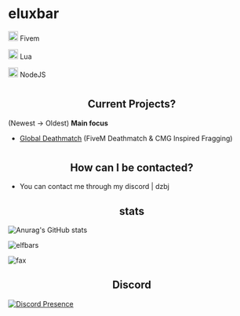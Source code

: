 <h1>eluxbar</h1>

<img width="20" src="https://img.icons8.com/color/512/fivem.png" /> Fivem

<img width="20" src="https://upload.wikimedia.org/wikipedia/commons/c/cf/Lua-Logo.svg" /> Lua

<img width="20" src="https://upload.wikimedia.org/wikipedia/commons/thumb/d/d9/Node.js_logo.svg/1280px-Node.js_logo.svg.png" /> NodeJS


# <h2 align="center">Current Projects?</h2>
(Newest -> Oldest)
 **Main focus**
- [Global Deathmatch]([(https://discord.gg/jzgN9FBszt)]) (FiveM Deathmatch & CMG Inspired Fragging)

# <h2 align="center">How can I be contacted?</h2>

- You can contact me through my discord | dzbj

<h2 align="center">stats</h2>

![Anurag's GitHub stats](https://github-readme-stats.vercel.app/api?username=eluxbar&count_private=true&show_icons=true&theme=dracula)
<p><img align="center" src="https://github-readme-streak-stats.herokuapp.com/?user=elfbars&" alt="elfbars" /></p>
<img src="https://komarev.com/ghpvc/?username=elfbars&color=lightgray" alt="fax" width="" height="">

<h2 align="center">Discord</h2>

[![Discord Presence](https://lanyard.cnrad.dev/api/1076925892489642066)](https://discord.com/users/1076925892489642066)
